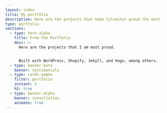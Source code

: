 ```yaml
---
layout: index
title: My portfolio
description: Here are the projects that make Silvestar proud the most. Projects are built with WordPress, Shopify, Jekyll, and Hugo, among others.
type: portfolio
sections:
  - type: hero-alpha
    title: From the Portfolio
    desc: >-
      Here are the projects that I am most proud.


      Built with WordPress, Shopify, Jekyll, and Hugo, among others.
  - type: banner-beta
    banner: testimonials
  - type: cards-gamma
    filter: portfolio
    instant: 3
    h2: true
  - type: banner-alpha
    banner: consultation
    animate: true
---
```

